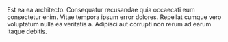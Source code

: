 Est ea ea architecto. Consequatur recusandae quia occaecati eum consectetur enim. Vitae tempora ipsum error dolores. Repellat cumque vero voluptatum nulla ea veritatis a. Adipisci aut corrupti non rerum ad earum itaque debitis.